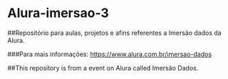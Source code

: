 # Alura-imersao-3

##Repositório para aulas, projetos e afins referentes a Imersão dados da Alura.

###Para mais informações: https://www.alura.com.br/imersao-dados

##This repository is from a event on Alura called Imersão Dados.
